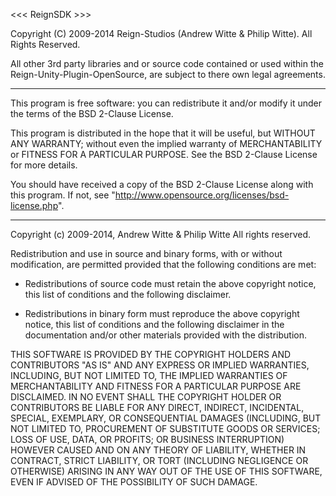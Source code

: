 <<< ReignSDK >>>

Copyright (C) 2009-2014 Reign-Studios (Andrew Witte & Philip Witte).
All Rights Reserved.

All other 3rd party libraries and or source code contained or used within the Reign-Unity-Plugin-OpenSource, are subject to there own legal agreements.

------------------------------------------------------------

This program is free software: you can redistribute it and/or modify
it under the terms of the BSD 2-Clause License.

This program is distributed in the hope that it will be useful,
but WITHOUT ANY WARRANTY; without even the implied warranty of
MERCHANTABILITY or FITNESS FOR A PARTICULAR PURPOSE.  See the
BSD 2-Clause License for more details.

You should have received a copy of the BSD 2-Clause License
along with this program.  If not, see "http://www.opensource.org/licenses/bsd-license.php".


-------------------------------------------------------------

Copyright (c) 2009-2014, Andrew Witte & Philip Witte
All rights reserved.

Redistribution and use in source and binary forms, with or without modification, are permitted provided that the following conditions are met:

- Redistributions of source code must retain the above copyright notice, this list of conditions and the following disclaimer.

- Redistributions in binary form must reproduce the above copyright notice, this list of conditions and the following disclaimer in the documentation and/or other materials provided with the distribution.

THIS SOFTWARE IS PROVIDED BY THE COPYRIGHT HOLDERS AND CONTRIBUTORS "AS IS" AND ANY EXPRESS OR IMPLIED WARRANTIES, INCLUDING, BUT NOT LIMITED TO, THE IMPLIED WARRANTIES OF MERCHANTABILITY AND FITNESS FOR A PARTICULAR PURPOSE ARE DISCLAIMED. IN NO EVENT SHALL THE COPYRIGHT HOLDER OR CONTRIBUTORS BE LIABLE FOR ANY DIRECT, INDIRECT, INCIDENTAL, SPECIAL, EXEMPLARY, OR CONSEQUENTIAL DAMAGES (INCLUDING, BUT NOT LIMITED TO, PROCUREMENT OF SUBSTITUTE GOODS OR SERVICES; LOSS OF USE, DATA, OR PROFITS; OR BUSINESS INTERRUPTION) HOWEVER CAUSED AND ON ANY THEORY OF LIABILITY, WHETHER IN CONTRACT, STRICT LIABILITY, OR TORT (INCLUDING NEGLIGENCE OR OTHERWISE) ARISING IN ANY WAY OUT OF THE USE OF THIS SOFTWARE, EVEN IF ADVISED OF THE POSSIBILITY OF SUCH DAMAGE.
